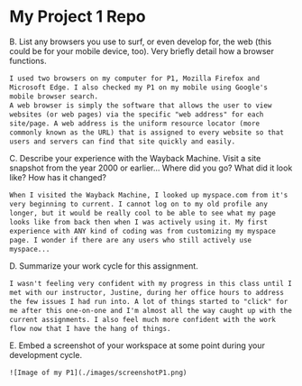 # My Project 1 Repo

B. List any browsers you use to surf, or even develop for, the web (this could be for your mobile device, too). Very briefly detail how a browser functions.

    I used two browsers on my computer for P1, Mozilla Firefox and Microsoft Edge. I also checked my P1 on my mobile using Google's mobile browser search.
    A web browser is simply the software that allows the user to view websites (or web pages) via the specific "web address" for each site/page. A web address is the uniform resource locator (more commonly known as the URL) that is assigned to every website so that users and servers can find that site quickly and easily.

C. Describe your experience with the Wayback Machine. Visit a site snapshot from the year 2000 or earlier... Where did you go? What did it look like? How has it changed?

    When I visited the Wayback Machine, I looked up myspace.com from it's very beginning to current. I cannot log on to my old profile any longer, but it would be really cool to be able to see what my page looks like from back then when I was actively using it. My first experience with ANY kind of coding was from customizing my myspace page. I wonder if there are any users who still actively use myspace...

D. Summarize your work cycle for this assignment.

    I wasn't feeling very confident with my progress in this class until I met with our instructor, Justine, during her office hours to address the few issues I had run into. A lot of things started to "click" for me after this one-on-one and I'm almost all the way caught up with the current assignments. I also feel much more confident with the work flow now that I have the hang of things.

E. Embed a screenshot of your workspace at some point during your development cycle.

    ![Image of my P1](./images/screenshotP1.png)
